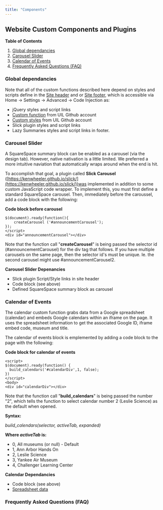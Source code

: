 ```yaml
---
title: "Components"
---
```


<a id="website-custom-components-and-plugins"></a>
## Website Custom Components and Plugins 


**Table of Contents**

<!-- MarkdownTOC levels="3" autolink="true" autoanchor="true" style="ordered" -->

1. [Global dependancies](#global-dependancies)
1. [Carousel Slider](#carousel-slider)
1. [Calendar of Events](#calendar-of-events)
1. [Frequently Asked Questions \(FAQ\)](#frequently-asked-questions-faq)

<!-- /MarkdownTOC -->

<a id="global-dependancies"></a>
### Global dependancies 

Note that all of the custom functions described here depend on styles and scripts define in the [Site header](/Docs/header_code) and or [Site footer](/Docs/footer_code), which is accessible via Home -> Settings -> Advanced -> Code Injection as:

- jQuery styles and script links
- [Custom function](/Docs/javascript.html) from UIL Github account
- [Custom styles](/Docs/styles.html) from UIL Github account
- Slick plugin styles and script links
- Lazy Summaries styles and script links in footer. 

<a id="carousel-slider"></a>
### Carousel Slider 

A SquareSpace summary block can be enabled as a carousel (via the design tab).   However, native nativation is a little limited.  We preferred a more intuitive naviation that automatically wraps around when the end is hit.

To accomplish that goal, a plugin called **Slick Carousel** ([https://kenwheeler.github.io/slick/](https://kenwheeler.github.io/slick/))was implemented in addition to some custom JavaScript code wrapper.  To implement this, you must first define a standard SquareSpace carousel.  Then, immediately before the caroussel, add a code block with the following: 

**Code block before carousel**
```
$(document).ready(function(){
    createCarousel ('#announcementCarousel');    
});
</script>
<div id="announcementCarousel"></div>
```

Note that the function call "**createCarousel**" is being passed the selector id (#announcementCarousel) for the div tag that follows.  If you have multiple carousels on the same page, then the selector id's must be unique.  Ie. the second carousel might use #announcementCarousel2. 

<a id="dependancies"></a>
**Carousel Slider Depenancies**

- Slick plugin Script/Style links in site header
- Code block (see above)
- Defined SquareSpace summary block as carousel

<a id="calendar-of-events"></a>
### Calendar of Events

The calendar custom function grabs data from a Google spreadsheet (calendar) and embeds Google calendars within an iframe on the page.  It uses the spreadsheet information to get the associated Google ID, iframe embed code, museum and title.

The calendar of events block is emplemented by adding a code block to the page with the following:

**Code block for calendar of events**
```
<script>
$(document).ready(function() {
  build_calendars('#calendarDiv',1, false);  
})
</script>
<body>
<div id="calendarDiv"></div>
```
Note that the function call "**build_calendars**" is being passed the number "2", which tells the function to select calendar number 2 (Leslie Science) as the default when opened. 

**Syntax:**

*build_calendars(selector, activeTab, expanded)*

**Where *activeTab* is:**

- 0, All museums (or null) - Default
- 1, Ann Arbor Hands On
- 2, Leslie Science
- 3, Yankee Air Museum
- 4, Challenger Learning Center

**Calendar Dependancies**
- Code block (see above)
- [Spreadsheet data](/Docs/spreadsheets.html)

<a id="frequently-asked-questions-faq"></a>
### Frequently Asked Questions (FAQ)

